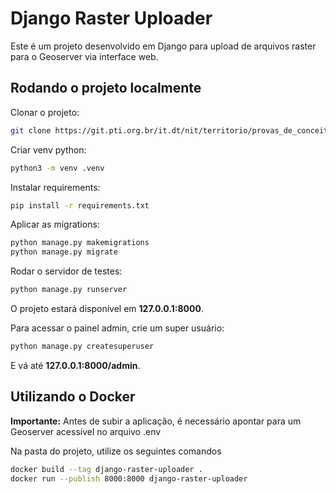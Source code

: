 # Django Raster Uploader

Este é um projeto desenvolvido em Django para upload de arquivos raster para o Geoserver via interface web.

## Rodando o projeto localmente

Clonar o projeto:
```bash
git clone https://git.pti.org.br/it.dt/nit/territorio/provas_de_conceito/django-raster-uploader.git
```

Criar venv python:
```bash
python3 -m venv .venv
```

Instalar requirements:
```bash
pip install -r requirements.txt
```

Aplicar as migrations:
```bash
python manage.py makemigrations
python manage.py migrate
```

Rodar o servidor de testes:
```bash
python manage.py runserver
```

O projeto estará disponível em **127.0.0.1:8000**.

Para acessar o painel admin, crie um super usuário:
```bash
python manage.py createsuperuser
```
E vá até **127.0.0.1:8000/admin**.

## Utilizando o Docker

**Importante:** Antes de subir a aplicação, é necessário apontar para um Geoserver acessível no arquivo .env

Na pasta do projeto, utilize os seguintes comandos
```bash
docker build --tag django-raster-uploader .
docker run --publish 8000:8000 django-raster-uploader
```
